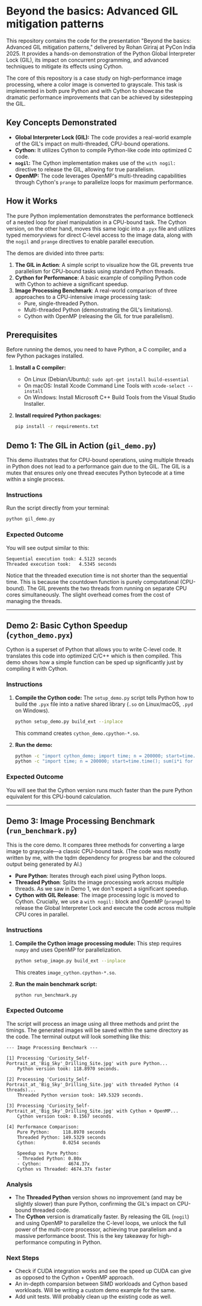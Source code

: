 # Beyond the basics: Advanced GIL mitigation patterns

This repository contains the code for the presentation "Beyond the basics: Advanced GIL mitigation patterns," delivered by Rohan Giriraj at PyCon India 2025. It provides a hands-on demonstration of the Python Global Interpreter Lock (GIL), its impact on concurrent programming, and advanced techniques to mitigate its effects using Cython.

The core of this repository is a case study on high-performance image processing, where a color image is converted to grayscale. This task is implemented in both pure Python and with Cython to showcase the dramatic performance improvements that can be achieved by sidestepping the GIL.

## Key Concepts Demonstrated

*   **Global Interpreter Lock (GIL):** The code provides a real-world example of the GIL's impact on multi-threaded, CPU-bound operations.
*   **Cython:** It utilizes Cython to compile Python-like code into optimized C code.
*   **`nogil`:** The Cython implementation makes use of the `with nogil:` directive to release the GIL, allowing for true parallelism.
*   **OpenMP:** The code leverages OpenMP's multi-threading capabilities through Cython's `prange` to parallelize loops for maximum performance.

## How it Works

The pure Python implementation demonstrates the performance bottleneck of a nested loop for pixel manipulation in a CPU-bound task. The Cython version, on the other hand, moves this same logic into a `.pyx` file and utilizes typed memoryviews for direct C-level access to the image data, along with the `nogil` and `prange` directives to enable parallel execution.

The demos are divided into three parts:
1.  **The GIL in Action**: A simple script to visualize how the GIL prevents true parallelism for CPU-bound tasks using standard Python threads.
2.  **Cython for Performance**: A basic example of compiling Python code with Cython to achieve a significant speedup.
3.  **Image Processing Benchmark**: A real-world comparison of three approaches to a CPU-intensive image processing task:
    *   Pure, single-threaded Python.
    *   Multi-threaded Python (demonstrating the GIL's limitations).
    *   Cython with OpenMP (releasing the GIL for true parallelism).

## Prerequisites

Before running the demos, you need to have Python, a C compiler, and a few Python packages installed.

1.  **Install a C compiler:**
    *   On Linux (Debian/Ubuntu): `sudo apt-get install build-essential`
    *   On macOS: Install Xcode Command Line Tools with `xcode-select --install`
    *   On Windows: Install Microsoft C++ Build Tools from the Visual Studio Installer.

2.  **Install required Python packages:**
    ```bash
    pip install -r requirements.txt
    ```

## Demo 1: The GIL in Action (`gil_demo.py`)

This demo illustrates that for CPU-bound operations, using multiple threads in Python does not lead to a performance gain due to the GIL. The GIL is a mutex that ensures only one thread executes Python bytecode at a time within a single process.

### Instructions

Run the script directly from your terminal:
```bash
python gil_demo.py
```

### Expected Outcome

You will see output similar to this:
```
Sequential execution took: 4.5123 seconds
Threaded execution took:   4.5345 seconds
```
Notice that the threaded execution time is not shorter than the sequential time. This is because the countdown function is purely computational (CPU-bound). The GIL prevents the two threads from running on separate CPU cores simultaneously. The slight overhead comes from the cost of managing the threads.

---

## Demo 2: Basic Cython Speedup (`cython_demo.pyx`)

Cython is a superset of Python that allows you to write C-level code. It translates this code into optimized C/C++ which is then compiled. This demo shows how a simple function can be sped up significantly just by compiling it with Cython.

### Instructions

1.  **Compile the Cython code:**
    The `setup_demo.py` script tells Python how to build the `.pyx` file into a native shared library (`.so` on Linux/macOS, `.pyd` on Windows).
    ```bash
    python setup_demo.py build_ext --inplace
    ```
    This command creates `cython_demo.cpython-*.so`.

2.  **Run the demo:**
    ```bash
    python -c "import cython_demo; import time; n = 200000; start=time.time(); cython_demo.sum_of_squares(n); print(f'Cython took: {time.time()-start:.4f}s')"
    python -c "import time; n = 200000; start=time.time(); sum(i*i for i in range(1, n + 1)); print(f'Python took: {time.time()-start:.4f}s')"
    ```

### Expected Outcome
You will see that the Cython version runs much faster than the pure Python equivalent for this CPU-bound calculation.

---

## Demo 3: Image Processing Benchmark (`run_benchmark.py`)

This is the core demo. It compares three methods for converting a large image to grayscale—a classic CPU-bound task. (The code was mostly written by me, with the tqdm dependency for progress bar and the coloured output being generated by AI.)

*   **Pure Python**: Iterates through each pixel using Python loops.
*   **Threaded Python**: Splits the image processing work across multiple threads. As we saw in Demo 1, we don't expect a significant speedup.
*   **Cython with GIL Release**: The image processing logic is moved to Cython. Crucially, we use a `with nogil:` block and OpenMP (`prange`) to release the Global Interpreter Lock and execute the code across multiple CPU cores in parallel.

### Instructions

1.  **Compile the Cython image processing module:**
    This step requires `numpy` and uses OpenMP for parallelization.
    ```bash
    python setup_image.py build_ext --inplace
    ```
    This creates `image_cython.cpython-*.so`.

2.  **Run the main benchmark script:**
    ```bash
    python run_benchmark.py
    ```

### Expected Outcome

The script will process an image using all three methods and print the timings. The generated images will be saved within the same directory as the code. The terminal output will look something like this:

```
--- Image Processing Benchmark ---

[1] Processing 'Curiosity_Self-Portrait_at_'Big_Sky'_Drilling_Site.jpg' with pure Python...
    Python version took: 118.8970 seconds.

[2] Processing 'Curiosity_Self-Portrait_at_'Big_Sky'_Drilling_Site.jpg' with threaded Python (4 threads)...
    Threaded Python version took: 149.5329 seconds.

[3] Processing 'Curiosity_Self-Portrait_at_'Big_Sky'_Drilling_Site.jpg' with Cython + OpenMP...
    Cython version took: 0.1567 seconds.

[4] Performance Comparison:
    Pure Python:     118.8970 seconds
    Threaded Python: 149.5329 seconds
    Cython:          0.0254 seconds

    Speedup vs Pure Python:
    - Threaded Python: 0.80x
    - Cython:          4674.37x
    Cython vs Threaded: 4674.37x faster
```

### Analysis

*   The **Threaded Python** version shows no improvement (and may be slightly slower) than pure Python, confirming the GIL's impact on CPU-bound threaded code.
*   The **Cython** version is dramatically faster. By releasing the GIL (`nogil`) and using OpenMP to parallelize the C-level loops, we unlock the full power of the multi-core processor, achieving true parallelism and a massive performance boost. This is the key takeaway for high-performance computing in Python.

### Next Steps
*   Check if CUDA integration works and see the speed up CUDA can give as opposed to the Cython + OpenMP approach.
*   An in-depth comparsion between SIMD workloads and Cython based workloads. Will be writing a custom demo example for the same.
*   Add unit tests. Will probably clean up the existing code as well.